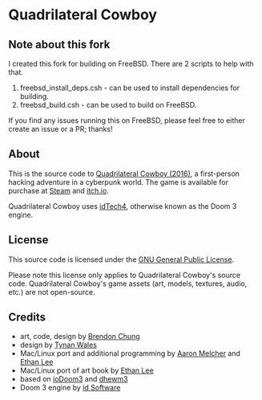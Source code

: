 # Quadrilateral Cowboy

## Note about this fork
I created this fork for building on FreeBSD. There are 2 scripts to help with that.
1. freebsd_install_deps.csh - can be used to install dependencies for building.
2. freebsd_build.csh - can be used to build on FreeBSD.

If you find any issues running this on FreeBSD, please feel free to either create an issue or a PR; thanks!

## About
This is the source code to [Quadrilateral Cowboy (2016)](http://blendogames.com/qc), a first-person hacking adventure in a cyberpunk world. The game is available for purchase at [Steam](https://store.steampowered.com/app/240440/Quadrilateral_Cowboy) and [itch.io](https://blendogames.itch.io/quadrilateralcowboy).

Quadrilateral Cowboy uses [idTech4](https://en.wikipedia.org/wiki/Id_Tech_4), otherwise known as the Doom 3 engine.

## License
This source code is licensed under the [GNU General Public License](https://github.com/blendogames/quadrilateralcowboy/blob/master/LICENSE).

Please note this license only applies to Quadrilateral Cowboy's source code. Quadrilateral Cowboy's game assets (art, models, textures, audio, etc.) are not open-source.

## Credits
- art, code, design by [Brendon Chung](http://blendogames.com)
- design by [Tynan Wales](https://twitter.com/Whining)
- Mac/Linux port and additional programming by [Aaron Melcher](https://twitter.com/aaron_melcher) and [Ethan Lee](https://twitter.com/flibitijibibo)
- Mac/Linux port of art book by [Ethan Lee](https://twitter.com/flibitijibibo)
- based on [ioDoom3](https://github.com/iodoom/iod3) and [dhewm3](https://github.com/dhewm/dhewm3)
- Doom 3 engine by [id Software](https://www.idsoftware.com)

